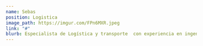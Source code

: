 ```yaml
---
name: Sebas
position: Logistica
image_path: https://imgur.com/FPn6MXR.jpeg
link: "#"
blurb: Especialista de Logística y transporte  con experiencia en ingeniería de procesos y mejora continua.
---
```

